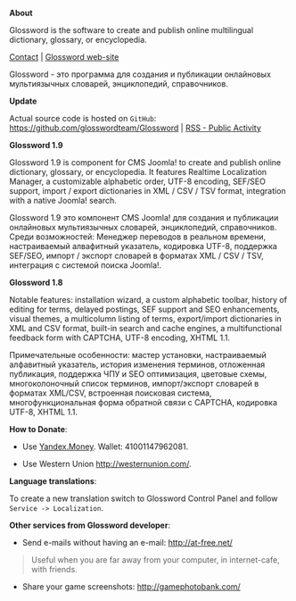 **About**

Glossword is the software to create and publish online multilingual dictionary, glossary, or encyclopedia.

[Contact](http://at-free.net/pm/to/email.team%5Bat%5Dglossword.biz)
| [Glossword web-site](http://glossword.biz)

Glossword - это программа для создания и публикации онлайновых мультиязычных словарей, энциклопедий, справочников.

**Update**

Actual source code is hosted on `GitHub`:
https://github.com/glosswordteam/Glossword |
[RSS - Public Activity](https://github.com/glosswordteam.atom)

**Glossword 1.9**

Glossword 1.9 is component for CMS Joomla! to create and publish online dictionary, glossary, or encyclopedia. It features Realtime Localization Manager, a customizable alphabetic order, UTF-8 encoding, SEF/SEO support, import / export dictionaries in XML / CSV / TSV format, integration with a native Joomla! search.

Glossword 1.9 это компонент CMS Joomla! для создания и публикации онлайновых мультиязычных словарей, энциклопедий, справочников. Среди возможностей: Менеджер переводов в реальном времени, настраиваемый алвафитный указатель, кодировка UTF-8, поддержка SEF/SEO, импорт / экспорт словарей в форматах XML / CSV / TSV, интеграция с системой поиска Joomla!.

**Glossword 1.8**

Notable features: installation wizard, a custom alphabetic toolbar, history of editing for terms, delayed postings, SEF support and SEO enhancements, visual themes, a multicolumn listing of terms, export/import dictionaries in XML and CSV format, built-in search and cache engines, a multifunctional feedback form with CAPTCHA, UTF-8 encoding, XHTML 1.1.

Примечательные особенности: мастер установки, настраиваемый алфавитный указатель, история изменения терминов, отложенная публикация, поддержка ЧПУ и SEO оптимизация, цветовые схемы, многоколоночный список терминов, импорт/экспорт словарей в форматах XML/CSV, встроенная поисковая система, многофункциональная форма обратной связи с CAPTCHA, кодировка UTF-8, XHTML 1.1.

**How to Donate**:

- Use [Yandex.Money](http://money.yandex.ru/). Wallet: 41001147962081.

- Use Western Union http://westernunion.com/.

**Language translations**:

To create a new translation switch to Glossword Control Panel and follow `Service -> Localization`.

**Other services from Glossword developer**:

- Send e-mails without having an e-mail: http://at-free.net/
> Useful when you are far away from your computer, in internet-cafe, with friends.

- Share your game screenshots: http://gamephotobank.com/


